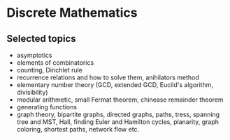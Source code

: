 # Discrete Mathematics

## Selected topics
- asymptotics
- elements of combinatorics
- counting, Dirichlet rule
- recurrence relations and how to solve them, anihilators method
- elementary number theory (GCD, extended GCD, Eucild's algorithm, divisibility)
- modular arithmetic, small Fermat theorem, chinease remainder theorem
- generating functions
- graph theory, bipartite graphs, directed graphs, paths, tress, spanning tree and MST, Hall, finding Euler and Hamilton cycles, planarity, graph coloring, shortest paths, network flow etc.
